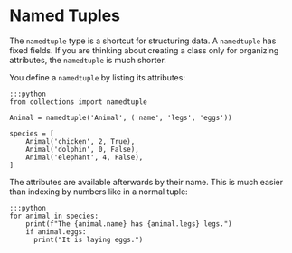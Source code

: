 
# Named Tuples

The `namedtuple` type is a shortcut for structuring data.
A `namedtuple` has fixed fields.
If you are thinking about creating a class only for organizing attributes, the `namedtuple` is much shorter.

You define a `namedtuple` by listing its attributes:

    :::python
    from collections import namedtuple

    Animal = namedtuple('Animal', ('name', 'legs', 'eggs'))

    species = [
        Animal('chicken', 2, True),
        Animal('dolphin', 0, False),
        Animal('elephant', 4, False),
    ]

The attributes are available afterwards by their name.
This is much easier than indexing by numbers like in a normal tuple:

    :::python
    for animal in species:
        print(f"The {animal.name} has {animal.legs} legs.")
        if animal.eggs:
          print("It is laying eggs.")
